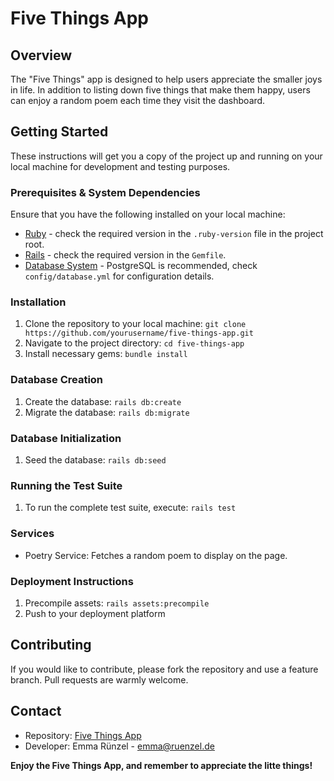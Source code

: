 # Five Things App

## Overview

The "Five Things" app is designed to help users appreciate the smaller joys in life. In addition to listing down five things that make them happy, users can enjoy a random poem each time they visit the dashboard.

## Getting Started

These instructions will get you a copy of the project up and running on your local machine for development and testing purposes.

### Prerequisites & System Dependencies

Ensure that you have the following installed on your local machine:

* [Ruby](https://www.ruby-lang.org/en/documentation/installation/) - check the required version in the `.ruby-version` file in the project root.
* [Rails](https://guides.rubyonrails.org/v5.0/getting_started.html) - check the required version in the `Gemfile`.
* [Database System](https://www.postgresql.org/download/) - PostgreSQL is recommended, check `config/database.yml` for configuration details.

### Installation

1. Clone the repository to your local machine: `git clone https://github.com/yourusername/five-things-app.git`
2. Navigate to the project directory: `cd five-things-app`
3. Install necessary gems: `bundle install`

### Database Creation

1. Create the database: `rails db:create`
2. Migrate the database: `rails db:migrate`

### Database Initialization

1. Seed the database: `rails db:seed`

### Running the Test Suite

1. To run the complete test suite, execute: `rails test`

### Services

- Poetry Service: Fetches a random poem to display on the page.

### Deployment Instructions

1. Precompile assets: `rails assets:precompile`
2. Push to your deployment platform

## Contributing

If you would like to contribute, please fork the repository and use a feature branch. Pull requests are warmly welcome.

## Contact

- Repository: [Five Things App](https://github.com/yourusername/five-things-app)
- Developer: Emma Rünzel - emma@ruenzel.de

**Enjoy the Five Things App, and remember to appreciate the litte things!**
